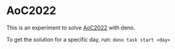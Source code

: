 # AoC2022

This is an experiment to solve [AoC2022](https://adventofcode.com/2022) with deno.

To get the solution for a specific day, run: `deno task start <day>`
